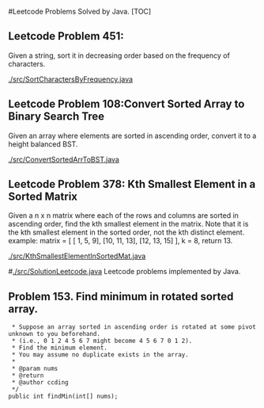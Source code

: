 #Leetcode Problems Solved by Java.
[TOC]

## Leetcode Problem 451:
Given a string, sort it in decreasing order based on the frequency of characters.

[./src/SortCharactersByFrequency.java](https://github.com/ccding-ustc/Algorithms_java/blob/master/src/SortCharactersByFrequency.java)

## Leetcode Problem 108:Convert Sorted Array to Binary Search Tree
Given an array where elements are sorted in ascending order, convert it to a height balanced BST.

[./src/ConvertSortedArrToBST.java](https://github.com/ccding-ustc/Algorithms_java/blob/master/src/ConvertSortedArrToBST.java)

## Leetcode Problem 378: Kth Smallest Element in a Sorted Matrix
Given a n x n matrix where each of the rows and columns are sorted in ascending order, find the kth smallest element in the matrix.
Note that it is the kth smallest element in the sorted order, not the kth distinct element.
example:
matrix = [
   [ 1,  5,  9],
   [10, 11, 13],
   [12, 13, 15]
],
k = 8,
return 13.

[./src/KthSmallestElementInSortedMat.java](https://github.com/ccding-ustc/Algorithms_java/blob/master/src/KthSmallestElementInSortedMat.java)

#[./src/SolutionLeetcode.java](https://github.com/ccding-ustc/Algorithms_java/blob/master/src/SolutionLeetcode.java)
Leetcode problems implemented by Java.

## Problem 153. Find minimum in rotated sorted array.
	 * Suppose an array sorted in ascending order is rotated at some pivot unknown to you beforehand.
	 * (i.e., 0 1 2 4 5 6 7 might become 4 5 6 7 0 1 2).
	 * Find the minimum element.
	 * You may assume no duplicate exists in the array.
	 * 
	 * @param nums 
	 * @return
	 * @author ccding
	 */
	public int findMin(int[] nums);

